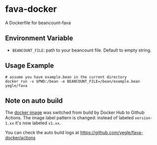 # fava-docker
A Dockerfile for beancount-fava

## Environment Variable

- `BEANCOUNT_FILE`: path to your beancount file. Default to empty string.

## Usage Example

```
# assume you have example.bean in the current directory
docker run -v $PWD:/bean -e BEANCOUNT_FILE=/bean/example.bean yegle/fava
```

## Note on auto build

The [docker image](https://hub.docker.com/r/yegle/fava) was switched
from build by Docker Hub to Github Actions. The image label pattern is
changed: instead of labeled `version-1.xx` it's now labeled `v1.xx`.

You can check the auto build logs at
https://github.com/yegle/fava-docker/actions
